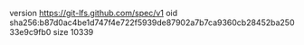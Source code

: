 version https://git-lfs.github.com/spec/v1
oid sha256:b87d0ac4be1d747f4e722f5939de87902a7b7ca9360cb28452ba25033e9c9fb0
size 10339
